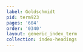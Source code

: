 ```yaml
---
label: Goldschmidt
pid: term923
pages: '604'
order: '0340'
layout: generic_index_term
collection: index-headings
---
```

